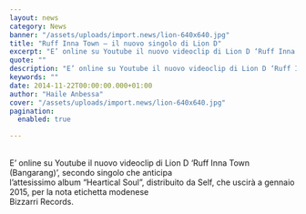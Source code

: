```yaml
---
layout: news
category: News
banner: "/assets/uploads/import.news/lion-640x640.jpg"
title: "Ruff Inna Town – il nuovo singolo di Lion D"
excerpt: "E’ online su Youtube il nuovo videoclip di Lion D ‘Ruff Inna Town (Bangarang)’, secondo singolo che anticipa l’attesissimo album “Heartical Soul”, distribuito da Self, che uscirà a gennaio 2015, per la nota etichetta modenese Bizzarri Records"
quote: ""
description: "E’ online su Youtube il nuovo videoclip di Lion D ‘Ruff Inna Town (Bangarang)’, secondo singolo che anticipa l’attesissimo album “Heartical Soul”, distribuito da Self, che uscirà a gennaio 2015, per la nota etichetta modenese Bizzarri Records"
keywords: ""
date: 2014-11-22T00:00:00.000+01:00
author: "Haile Anbessa"
cover: "/assets/uploads/import.news/lion-640x640.jpg"
pagination:
  enabled: true

---
```


[](https://hotmc.com/wp-content/uploads/2014/11/lion.jpg)  
E’ online su Youtube il nuovo videoclip di Lion D ‘Ruff Inna Town (Bangarang)’, secondo singolo che anticipa  
l’attesissimo album “Heartical Soul”, distribuito da Self, che uscirà a gennaio 2015, per la nota etichetta modenese  
Bizzarri Records.